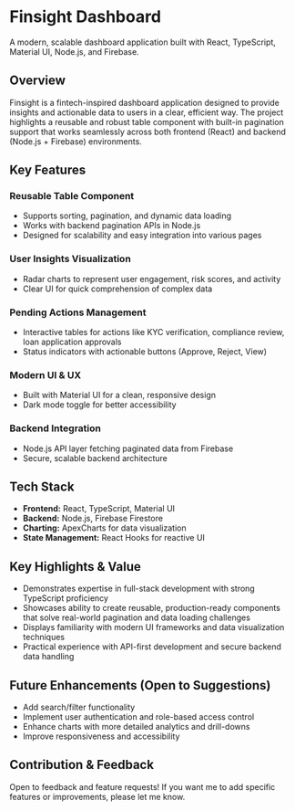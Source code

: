 # Finsight Dashboard

A modern, scalable dashboard application built with React, TypeScript, Material UI, Node.js, and Firebase.

## Overview

Finsight is a fintech-inspired dashboard application designed to provide insights and actionable data to users in a clear, efficient way. The project highlights a reusable and robust table component with built-in pagination support that works seamlessly across both frontend (React) and backend (Node.js + Firebase) environments.

## Key Features

### Reusable Table Component

- Supports sorting, pagination, and dynamic data loading
- Works with backend pagination APIs in Node.js
- Designed for scalability and easy integration into various pages

### User Insights Visualization

- Radar charts to represent user engagement, risk scores, and activity
- Clear UI for quick comprehension of complex data

### Pending Actions Management

- Interactive tables for actions like KYC verification, compliance review, loan application approvals
- Status indicators with actionable buttons (Approve, Reject, View)

### Modern UI & UX

- Built with Material UI for a clean, responsive design
- Dark mode toggle for better accessibility

### Backend Integration

- Node.js API layer fetching paginated data from Firebase
- Secure, scalable backend architecture

## Tech Stack

- **Frontend:** React, TypeScript, Material UI
- **Backend:** Node.js, Firebase Firestore
- **Charting:** ApexCharts for data visualization
- **State Management:** React Hooks for reactive UI

## Key Highlights & Value

- Demonstrates expertise in full-stack development with strong TypeScript proficiency
- Showcases ability to create reusable, production-ready components that solve real-world pagination and data loading challenges
- Displays familiarity with modern UI frameworks and data visualization techniques
- Practical experience with API-first development and secure backend data handling

## Future Enhancements (Open to Suggestions)

- Add search/filter functionality
- Implement user authentication and role-based access control
- Enhance charts with more detailed analytics and drill-downs
- Improve responsiveness and accessibility

## Contribution & Feedback

Open to feedback and feature requests! If you want me to add specific features or improvements, please let me know.
